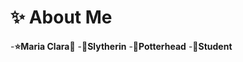 # :sparkles: About Me 

 -**:star:Maria Clara:crescent_moon:**
-**:snake:Slytherin**
-**:mage:Potterhead**
-**:book:Student**



<!---
mariaclara1202/mariaclara1202 is a ✨ special ✨ repository because its `README.md` (this file) appears on your GitHub profile.
You can click the Preview link to take a look at your changes.
--->
